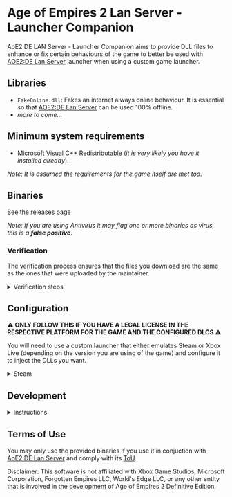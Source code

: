 # Age of Empires 2 Lan Server - Launcher Companion

AoE2:DE LAN Server - Launcher Companion aims to provide DLL files to enhance or fix certain behaviours of the game to better be used with [AOE2:DE Lan Server](https://github.com/luskaner/aoe2DELanServer) launcher when using a custom game launcher.

## Libraries

* `FakeOnline.dll`: Fakes an internet always online behaviour. It is essential so that [AOE2:DE Lan Server](https://github.com/luskaner/aoe2DELanServer) can be used 100% offline.
* *more to come...*

## Minimum system requirements

* [Microsoft Visual C++ Redistributable](https://aka.ms/vs/17/release/vc_redist.x64.exe) (*it is very likely you have it installed already*).

*Note: It is assumed the requirements for the [game itself](https://support.ageofempires.com/hc/en-us/articles/360054372531-What-are-the-minimum-requirements-for-Age-of-Empires-II-Definitive-Edition) are met too*.

## Binaries

See the [releases page](https://github.com/luskaner/aoe2DELanServerLauncherCompanion/releases)

*Note: If you are using Antivirus it may flag one or more binaries as virus, this is a **false positive***.

### Verification

The verification process ensures that the files you download are the same as the ones that were uploaded by the
maintainer.

<details>
    <summary>Verification steps</summary>

1. Check the release tag is verified with the committer's signature key (*as all commits must be*).
2. Download the ```..._checksums_vA.B.C.D.txt``` and ```..._checksums_vA.B.C.D.txt.sig``` files.
3. Import the [release public key](release_public.key) and import it to your keyring if you haven't already.
4. Verify the ```..._checksums_vA.B.C.D.txt``` file with the ```..._checksums_vA.B.C.D.txt.sig``` file.
5. Verify the SHA-256 checksum list inside ```..._checksums_vA.B.C.D.txt``` with the downloaded archives.

</details>

## Configuration

**⚠️ ONLY FOLLOW THIS IF YOU HAVE A LEGAL LICENSE IN THE RESPECTIVE PLATFORM FOR THE GAME AND THE CONFIGURED DLCS ⚠️**

You will need to use a custom launcher that either emulates Steam or Xbox Live (depending on the version you are using of the game) and configure it to inject the DLLs you want.

<details>
    <summary>Steam</summary>

There are multiple Steam emulators you can use, however, the only one tested is the continuation of the so-called [Goldberg Emulator](https://gitlab.com/Mr_Goldberg/goldberg_emulator) hosted [here](https://github.com/Detanup01/gbe_fork).

Here are the basic steps suposing you are using Windows:
1. Download the latest stable [emu-win-release.7z](https://github.com/Detanup01/gbe_fork/releases/latest/download/emu-win-release.7z).
2. Uncompress it in a temporary directory (*to be deleted later*).
3. Copy these files residing in `release\steamclient_experimental` to your preferred folder **outside the game's directory itself**:
   * `steamclient.dll`
   * `steamclient64.dll`
   * `ColdClientLoader.ini`
   * `steamclient_loader_x64.exe`
4. Create the subdirectory `dlls` and `steam_settings` where the other files reside.
5. Modify `ColdClientLoader.ini` and set the following values:
   * `[SteamClient]`:
     * `Exe`:  `Drive:\Path\To\SteamLibrary\steamapps\common\AoE2DE\AoE2DE_s.exe`.
     * `AppId`: 813780.
   * `[Injection]`
     * `DllsToInjectFolder`: `dlls`.
6. Create `steam_settings\supported_languages.txt` with notepad and copy the following text as-is:
```text
english
french
italian
german
japanese
koreana
portuguese
brazilian
russian
schinese
latam
tchinese
turkish
vietnamese
spanish
polish
hindi
malay
```
7. Create `steam_settings\achievements.json` with notepad and copt the following text as-is:
```json
[{"name":"ACHIEVEMENT_ETERNAL_GRATITUDE"},{"name":"AZTEC_VICTORY"},{"name":"BERBERS_VICTORY"},{"name":"BRITONS_VICTORY"},{"name":"BULGARIANS_VICTORY"},{"name":"BURMESE_VICTORY"},{"name":"BYZANTINES_VICTORY"},{"name":"CELTS_VICTORY"},{"name":"CHINESE_VICTORY"},{"name":"CUMANS_VICTORY"},{"name":"ETHIOPIANS_VICTORY"},{"name":"FRANKS_VICTORY"},{"name":"GOTHS_VICTORY"},{"name":"HUNS_VICTORY"},{"name":"INCAS_VICTORY"},{"name":"INDIANS_VICTORY"},{"name":"ITALIANS_VICTORY"},{"name":"JAPANESE_VICTORY"},{"name":"KHMER_VICTORY"},{"name":"KOREANS_VICTORY"},{"name":"LITHUANIANS_VICTORY"},{"name":"MAGYARS_VICTORY"},{"name":"MALAY_VICTORY"},{"name":"MALIANS_VICTORY"},{"name":"MAYANS_VICTORY"},{"name":"MONGOLS_VICTORY"},{"name":"PERSIANS_VICTORY"},{"name":"PORTUGUESE_VICTORY"},{"name":"SARACENS_VICTORY"},{"name":"SLAVS_VICTORY"},{"name":"SPANISH_VICTORY"},{"name":"TATARS_VICTORY"},{"name":"TEUTONS_VICTORY"},{"name":"TURKS_VICTORY"},{"name":"VIETNAMESE_VICTORY"},{"name":"VIKINGS_VICTORY"},{"name":"ACHIEVEMENT_CHAIN_REACTION"},{"name":"ACHIEVEMENT_SHEEP_HOARDER"},{"name":"ACHIEVEMENT_THE_WONDER"},{"name":"ACHIEVEMENT_LOSING_YOUR_RELIGION"},{"name":"ACHIEVEMENT_ANYONE_ORDER_PIZZA"},{"name":"ACHIEVEMENT_DARK_HUMOR"},{"name":"ACHIEVEMENT_HOWDY_NEIGHBOR"},{"name":"ACHIEVEMENT_NO_SUNTZU_LIGHT"},{"name":"ACHIEVEMENT_WOLOLO"},{"name":"ACHIEVEMENT_90_KG"},{"name":"ACHIEVEMENT_FIGHTING_FROM_AFAR"},{"name":"ACHIEVEMENT_CASTLE_CRUSHER"},{"name":"ACHIEVEMENT_CAMPAIGN_WALLACE_COMPLETED"},{"name":"ACHIEVEMENT_CAMPAIGN_JOANARC_COMPLETED"},{"name":"ACHIEVEMENT_CAMPAIGN_KHAN_COMPLETED"},{"name":"ACHIEVEMENT_CAMPAIGN_SALADIN_COMPLETED"},{"name":"ACHIEVEMENT_CAMPAIGN_BARBAROSSA_COMPLETED"},{"name":"ACHIEVEMENT_CAMPAIGN_ATTILA_COMPLETED"},{"name":"ACHIEVEMENT_CAMPAIGN_ELCID_COMPLETED"},{"name":"ACHIEVEMENT_CAMPAIGN_MONTEZUMA_COMPLETED"},{"name":"ACHIEVEMENT_CAMPAIGN_HISTORICAL_BATTLES_COMPLETE"},{"name":"ACHIEVEMENT_CAMPAIGN_ALARIC_COMPLETED"},{"name":"ACHIEVEMENT_CAMPAIGN_BARI_COMPLETED"},{"name":"ACHIEVEMENT_CAMPAIGN_DRACULA_COMPLETED"},{"name":"ACHIEVEMENT_CAMPAIGN_ELDORADO_COMPLETED"},{"name":"ACHIEVEMENT_CAMPAIGN_PRITHVIRAJ_COMPLETED"},{"name":"ACHIEVEMENT_CAMPAIGN_SFORZA_COMPLETED"},{"name":"ACHIEVEMENT_CAMPAIGN_PORTUGUESE_COMPLETED"},{"name":"ACHIEVEMENT_CAMPAIGN_MALIAN_COMPLETED"},{"name":"ACHIEVEMENT_CAMPAIGN_BERBER_COMPLETED"},{"name":"ACHIEVEMENT_CAMPAIGN_ETHIOPIAN_COMPLETED"},{"name":"ACHIEVEMENT_CAMPAIGN_BURMESE_COMPLETED"},{"name":"ACHIEVEMENT_CAMPAIGN_MALAY_COMPLETED"},{"name":"ACHIEVEMENT_CAMPAIGN_VIETNAMESE_COMPLETED"},{"name":"ACHIEVEMENT_CAMPAIGN_KHMER_COMPLETED"},{"name":"ACHIEVEMENT_CAMPAIGN_BULGARIAN_COMPLETED"},{"name":"ACHIEVEMENT_CAMPAIGN_TATAR_COMPLETED"},{"name":"ACHIEVEMENT_CAMPAIGN_CUMAN_COMPLETED"},{"name":"ACHIEVEMENT_NO_WONDER_LEFT_BEHIND"},{"name":"ACHIEVEMENT_CATHEDRAL_RUSH"},{"name":"ACHIEVEMENT_NO_WONDER_ON_MY_WATCH"},{"name":"ACHIEVEMENT_DIPLOMACY_IS_FOR_THE_MEEK"},{"name":"ACHIEVEMENT_KUSHLUK_ASSASSINATION"},{"name":"ACHIEVEMENT_I_WAS_IN_CHINA_BEFORE"},{"name":"ACHIEVEMENT_OFFENSE_IS_THE_BEST_DEFENSE"},{"name":"ACHIEVEMENT_OUT_WITH_A_BANG"},{"name":"ACHIEVEMENT_D_DAY"},{"name":"ACHIEVEMENT_THE_GO_GETTER"},{"name":"ACHIEVEMENT_FUROR_TEUTONICUS"},{"name":"ACHIEVEMENT_ATTILA_SPEED_RUN"},{"name":"ACHIEVEMENT_HOT_N_SPICY"},{"name":"ACHIEVEMENT_BATTLESHIP"},{"name":"ACHIEVEMENT_SURYAVARMAN_RELICS"},{"name":"ACHIEVEMENT_THE_MISSIONARY"},{"name":"ACHIEVEMENT_OTTOMAN_GLORY_SEEKER"},{"name":"ACHIEVEMENT_NO_HOJO"},{"name":"ACHIEVEMENT_FIRE_WITH_FIRE"},{"name":"ACHIEVEMENT_DESTROY_DELHI"},{"name":"ACHIEVEMENT_KILL_KING_TAKAYUTPI"},{"name":"ACHIEVEMENT_NO_KILLING_PORTUGUESE"},{"name":"ACHIEVEMENT_NUMBERS_BEAT_EVERYTHING"},{"name":"ACHIEVEMENT_ALARIC_SPEED_RUN"},{"name":"ACHIEVEMENT_DRAGON_SHIPS"},{"name":"ACHIEVEMENT_100_GBETO"},{"name":"ACHIEVEMENT_SATANS_MAP"},{"name":"ACHIEVEMENT_NO_SUPPORT"},{"name":"ACHIEVEMENT_RUSH_TO_THE_KING"},{"name":"ACHIEVEMENT_NOT_THE_VIPER"},{"name":"ACHIEVEMENT_NO_CASTLE_AGE"},{"name":"ACHIEVEMENT_DEFEAT_AUSTRIAN_DUKE"},{"name":"ACHIEVEMENT_NO_WALLS"},{"name":"ACHIEVEMENT_FRANKLY_MY_DEAR"},{"name":"ACHIEVEMENT_UNEXPECTED"},{"name":"ACHIEVEMENT_SUPREMELY_UNEXPECTED"},{"name":"ACHIEVEMENT_FINAL_COUNTDOWN"},{"name":"ACHIEVEMENT_KABOOM"},{"name":"ACHIEVEMENT_BULLS_EYE"},{"name":"ACHIEVEMENT_HOMELESS"},{"name":"ACHIEVEMENT_OUT_OF_THEIR_ELEMENT"},{"name":"ACHIEVEMENT_CASTLE_OF_DOUBT"},{"name":"ACHIEVEMENT_ITS_A_TREB"},{"name":"ACHIEVEMENT_MARCO_POLO"},{"name":"ACHIEVEMENT_KNOCKING_ON_YOUR_DOOR"},{"name":"ACHIEVEMENT_SUSHI_LOVER"},{"name":"ACHIEVEMENT_EASIEST_AI"},{"name":"ACHIEVEMENT_EASY_AI"},{"name":"ACHIEVEMENT_MODERATE_AI"},{"name":"ACHIEVEMENT_HARD_AI"},{"name":"ACHIEVEMENT_HARDEST_AI"},{"name":"ACHIEVEMENT_EXTREME_AI"},{"name":"ACHIEVEMENT_MANGO_SHOTS"},{"name":"ACHEVEMENT_HUN_WHAT_ARE_YOU_DOING"},{"name":"ACHIEVEMENT_VICTORY_WITH_EVERY_CIV"},{"name":"ACHIEVEMENT_LONG_LIVE_THE_KING"},{"name":"ACHIEVEMENT_RELIC_HUNTER"},{"name":"ACHIEVEMENT_DARK_DINNER"},{"name":"ACHIEVEMENT_PLEASANT_PEASANT"},{"name":"ACHIEVEMENT_BIRD_SHOOTING"},{"name":"ACHIEVEMENT_KARAMBOLAGE"},{"name":"ACHIEVEMENT_MASTERPIECE"},{"name":"ACHIEVEMENT_TOO_LAME_TO_TAME"},{"name":"ACHIEVEMENT_ELEPHANTASTIC"},{"name":"ACHIEVEMENT_CAMPAIGN_BRITONS_COMPLETED"},{"name":"ACHIEVEMENT_CAMPAIGN_BURGUNDIANS_COMPLETED"},{"name":"ACHIEVEMENT_CAMPAIGN_SICILIANS_COMPLETED"},{"name":"ACHIEVEMENT_UNCHIVALROUS_PRAGMATIST"},{"name":"ACHIEVEMENT_THRONE_THIEF"},{"name":"ACHIEVEMENT_MALLEUS_SCOTORUM"},{"name":"ACHIEVEMENT_NO_WHEELS"},{"name":"ACHIEVEMENT_A_SECOND_HASTINGS"},{"name":"ACHIEVEMENT_SHUT_UP_LA_HIRE"},{"name":"ACHIEVEMENT_SELFMADE_MAN"},{"name":"ACHIEVEMENT_HAUTE_HAUTE_BRIEF_CANDLE"},{"name":"ACHIEVEMENT_ITALY_JONES_AND_THE_FIRST_CRUSADE"},{"name":"BURGUNDIANS_VICTORY"},{"name":"SICILIANS_VICTORY"},{"name":"ACHIEVEMENT_FLEMISH_REVOLUTION"},{"name":"ACHIEVEMENT_DONJON_SERJEANT"},{"name":"ACHIEVEMENT_CAMPAIGN_LITHUANIANS_COMPLETED"},{"name":"ACHIEVEMENT_TOLERANT_PIETY"},{"name":"ACHIEVEMENT_SCATTERED_HORDE"},{"name":"ACHIEVEMENT_MINT_CONDITION"},{"name":"ACHIEVEMENT_CAMPAIGN_POLES_COMPLETED"},{"name":"ACHIEVEMENT_PROTECTOR_REALM"},{"name":"ACHIEVEMENT_NO_BAGGAGE"},{"name":"ACHIEVEMENT_NO_QUARTER"},{"name":"ACHIEVEMENT_CAMPAIGN_BOHEMIANS_COMPLETED"},{"name":"ACHIEVEMENT_MALEVOLENT_MARAUDER"},{"name":"ACHIEVEMENT_ZIZKOV_HILL"},{"name":"ACHIEVEMENT_AGAINST_ALL"},{"name":"BOHEMIANS_VICTORY"},{"name":"POLES_VICTORY"},{"name":"ACHIEVEMENT_OOF_NICE"},{"name":"ACHIEVEMENT_FAST_FOOD"},{"name":"ACHIEVEMENT_CAMPAIGN_HINDUSTANIS_COMPLETED"},{"name":"ACHIEVEMENT_NEVER_TRUST"},{"name":"ACHIEVEMENT_AN_OFFER"},{"name":"ACHIEVEMENT_THE_RENOVATOR"},{"name":"ACHIEVEMENT_CAMPAIGN_DRAVIDIANS_COMPLETED"},{"name":"ACHIEVEMENT_NO_REST_FOR_THE_WICKED"},{"name":"ACHIEVEMENT_EYE_OF_THE_TIGER"},{"name":"ACHIEVEMENT_NO_WONDER_YOU_WON"},{"name":"ACHIEVEMENT_CAMPAIGN_BENGALIS_COMPLETED"},{"name":"ACHIEVEMENT_HUNA_JOIN_ME"},{"name":"ACHIEVEMENT_CONSTRUCTION_CANCELLATION"},{"name":"ACHIEVEMENT_PARINIRVANA"},{"name":"ACHIEVEMENT_CAMPAIGN_RAJA_OF_THE_PEOPLE"},{"name":"ACHIEVEMENT_CAMPAIGN_HOPELESS_ROMANTIC"},{"name":"ACHIEVEMENT_CAMPAIGN_INSPIRING_POET"},{"name":"BENGALIS_VICTORY"},{"name":"DRAVIDIANS_VICTORY"},{"name":"GURJARAS_VICTORY"},{"name":"ACHIEVEMENT_FACE_MY_RATHA"},{"name":"ACHIEVEMENT_KING_OF_THE_SEAS"},{"name":"ACHIEVEMENT_FORGED_IN_THE_HEAT_OF_BATTLE"},{"name":"ACHIEVEMENT_NOT_JUST_A_MILITIA"},{"name":"ACHIEVEMENT_FAMILY_FEUDAL"},{"name":"ACHIEVEMENT_CAN_I_BE_FRANK_WITH_YOU"},{"name":"ACHIEVEMENT_CHALLENGE_ACCEPTED"},{"name":"ACHIEVEMENT_GOING_FOR_THE_GOLD"},{"name":"ACHIEVEMENT_WINGMAN"},{"name":"ACHIEVEMENT_BABY_BOOMER"},{"name":"ACHIEVEMENT_BULL_MARKET"},{"name":"ACHIEVEMENT_BON_VOYAGE"},{"name":"ACHIEVEMENT_PREPARE_FOR_BOAR"},{"name":"ACHIEVEMENT_CAMPAIGN_SUMERIANS_COMPLETED"},{"name":"ACHIEVEMENT_NOT_CUTTING_CORNERS"},{"name":"ACHIEVEMENT_EXPEDITED_DELIVERY"},{"name":"ACHIEVEMENT_UR_OUT_OF_HERE"},{"name":"ACHIEVEMENT_CAMPAIGN_MACEDONIANS_COMPLETED"},{"name":"ACHIEVEMENT_WHAT_WOULD_ALEXANDER_HAVE_DONE"},{"name":"ACHIEVEMENT_GREECED_LIGHTNING"},{"name":"ACHIEVEMENT_THE_BEST_DEFENSE"},{"name":"ACHIEVEMENT_CAMPAIGN_ROMANS_COMPLETED"},{"name":"ACHIEVEMENT_ARE_YOU_NOT_ENTERTAINED"},{"name":"ACHIEVEMENT_I_AM_LEGION"},{"name":"ACHIEVEMENT_YOU_HAVE_NO_POWER_HERE"},{"name":"ROMAN_VICTORY"},{"name":"POMPEII_ASSYRIAN_VICTORY"},{"name":"POMPEII_BABYLONIAN_VICTORY"},{"name":"POMPEII_CARTHAGINIAN_VICTORY"},{"name":"POMPEII_CHOSON_VICTORY"},{"name":"POMPEII_EGYPTIAN_VICTORY"},{"name":"POMPEII_GREEK_VICTORY"},{"name":"POMPEII_HITTITE_VICTORY"},{"name":"POMPEII_LACVIET_VICTORY"},{"name":"POMPEII_MACEDONIAN_VICTORY"},{"name":"POMPEII_MINOAN_VICTORY"},{"name":"POMPEII_PALMYRAN_VICTORY"},{"name":"POMPEII_PERSIAN_VICTORY"},{"name":"POMPEII_PHOENICIAN_VICTORY"},{"name":"POMPEII_ROMAN_VICTORY"},{"name":"POMPEII_SHANG_VICTORY"},{"name":"POMPEII_SUMERIAN_VICTORY"},{"name":"POMPEII_YAMATO_VICTORY"},{"name":"ACHIEVEMENT_RIDE_FOR_RUIN"},{"name":"ACHIEVEMENT_CALM_COOL_AND_COLLECTED"},{"name":"ACHIEVEMENT_AGILE_AS_A_SPARROW"},{"name":"ACHIEVEMENT_I_WONDER_WHY_I_DID_THAT"},{"name":"ACHIEVEMENT_FORGED_IN_IRON"},{"name":"ACHIEVEMENT_CHARIOTABLE_NUMBERS"},{"name":"ACHIEVEMENT_BUILDER_OF_CIVILIZATIONS"},{"name":"ACHIEVEMENT_TACTICAL_RETREAT"},{"name":"ACHIEVEMENT_PHILHELLENE"},{"name":"ACHIEVEMENT_LAW_MAKER"},{"name":"ACHIEVEMENT_CAMPAIGN_PERSIANS_COMPLETED"},{"name":"ACHIEVEMENT_SNEAK_ATTACK"},{"name":"ACHIEVEMENT_LANDSLIDE"},{"name":"ACHIEVEMENT_NO_GUNS"},{"name":"ACHIEVEMENT_CAMPAIGN_ARMENIANS_COMPLETED"},{"name":"ACHIEVEMENT_BOUNTY_HUNTER"},{"name":"ACHIEVEMENT_RAIDING_PARTY"},{"name":"ACHIEVEMENT_CHURCH_SANCTUARY"},{"name":"ACHIEVEMENT_CAMPAIGN_GEORGIANS_COMPLETED"},{"name":"ACHIEVEMENT_GAME_OVER_YURY"},{"name":"ACHIEVEMENT_AUNTIE_DEAREST"},{"name":"ACHIEVEMENT_ALEXANDRA_THE_GREAT"},{"name":"ARMENIANS_VICTORY"},{"name":"GEORGIANS_VICTORY"},{"name":"ACHIEVEMENT_CAMPAIGN_HEROES_AND_VILLAINS_COMPLETED"},{"name":"ACHIEVEMENT_LOST_VIKINGS"},{"name":"ACHIEVEMENT_THE_OLD_FASHIONED_WAY"},{"name":"ACHIEVEMENT_DAIMYO_OF_THE_NINE_PROVINCES"},{"name":"ACHIEVEMENT_PLEBEIAN_PRESERVER"},{"name":"ACHIEVEMENT_VANDALIZED"},{"name":"ACHIEVEMENT_UNITED_WE_FALL"},{"name":"ACHIEVEMENT_AGE_OF_VIKINGS"},{"name":"ACHIEVEMENT_GENERATIONAL_AMBITIONS"},{"name":"ACHIEVEMENT_BREAD_AND_CIRCUSES"},{"name":"ACHIEVEMENT_GALLEON_BLING"},{"name":"ACHIEVEMENT_SO_EPIC"},{"name":"ACHIEVEMENT_CIVIS_ROMANUS"},{"name":"ACHIEVEMENT_SEEDS_OF_THEIR_OWN_DESTRUCTION"},{"name":"ACHIEVEMENT_A_MOST_CONVENIENT_DEATH"},{"name":"ACHIEVEMENT_FASTER_THAN_A_SPEEDING_CANNONBALL"},{"name":"ACHIEVEMENT_TRUST_NO_ONE"},{"name":"ACHIEVEMENT_COUP_DETAT"},{"name":"ACHIEVEMENT_SAXON_REVENGE"},{"name":"ACHIEVEMENT_SHOGUN"}]
```
7. Create `steam_settings\configs.app.ini` with notepad and copy the following text:
```ini
[app::dlcs]
unlock_all=0
# Expansions
#1389240=Age of Empires II: Definitive Edition - Lords of the West
#1557210=Age of Empires II: Definitive Edition - Dawn of the Dukes
#1869820=Age of Empires II: Definitive Edition - Dynasties of India
#2141580=Age of Empires II: Definitive Edition - Return of Rome
#2555420=Age of Empires II: Definitive Edition - The Mountain Royals
#2805510=Age of Empires II: Definitive Edition - Victors and Vanquished
# Animated Icons
#2672800=Age of Empires II: Definitive Edition – La Hire’s Dry Humor Animated Icons
#2672810=Age of Empires II: Definitive Edition – Joan’s Marvelous Moving Masterpieces Animated Icons
#2672820=Age of Empires II: Definitive Edition – Barbarossa’s Barrel of Pickled Goods Animated Icons
# Other
#1039811=Enhanced Graphics Pack
```
8. Remove the starting `#` for the DLCs **you legally own** and are installed.
9. Create `steam_settings\configs.user.ini` with notepad and copy the following text:
```ini
[user::general]
# Fill your account name as you would normally see.
account_name=
# Fill with your real steamid or leave empty for it to be auto-generated.
account_steamid=
# Choose one from steam_settings\supported_languages.txt (described in https://partner.steamgames.com/doc/store/localization/languages) or leave empty to be set as 'english'
language=
# Choose from 'Alpha-2' country code: https://www.iban.com/country-codes or leave empty to be set as 'US'
ip_country=
```
10. Modify the fields according to the comments.
11. Copy the DLLs you have download from here to `dlls` folder (*uncompressed*).
12. Edit [AoE2:DE Lan Server - Launcher](https://github.com/luskaner/aoe2DELanServer/tree/main/launcher) launcher `resources\config.ini` and set:
   * `[Client]`:
      * `Executable`:  `Drive:\Path\To\steamclient_loader_x64.exe`.

*Note: Up-to-date as of 09/10/2024 and using release `Release 2024 10 06`*.
</details>

## Development

<details>
    <summary>Instructions</summary>
    
### Requirements
* OS: Windows 10.
* IDE: Visual Studio 2022 or Visual Studio Code.
* Tools: Windows 10 SDK.

### Tasks

Before staring make sure to clone the repo with submodules and install `vcpkg` submodule, you may need to configure VS Studio/Code to its path.

* Release Build: `msbuild /m /p:Configuration=Release`
* Debug Build:  `msbuild /m /p:Configuration=Debug`
* Release workflow: See [Github Workflow](https://github.com/luskaner/aoe2DELanServerLauncherCompanion/blob/main/.github/workflows/release.yml)
  
</details>

## Terms of Use

You may only use the provided binaries if you use it in conjuction with [AoE2:DE Lan Server](https://github.com/luskaner/aoe2DELanServer?) and comply with its [ToU](https://github.com/luskaner/aoe2DELanServer?tab=readme-ov-file#terms-of-use).

Disclaimer: This software is not affiliated with Xbox Game Studios, Microsoft Corporation, Forgotten Empires LLC,
World's Edge LLC, or any other entity that is involved in the development of Age of Empires 2 Definitive Edition.
